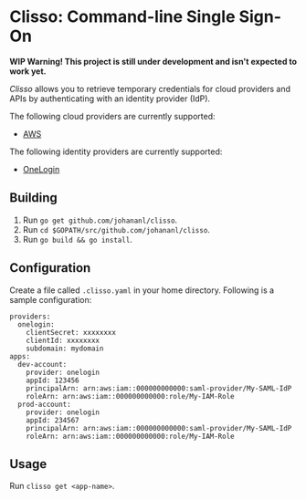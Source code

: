 # Clisso: Command-line Single Sign-On

**WIP Warning! This project is still under development and isn't expected
to work yet.**

*Clisso* allows you to retrieve temporary credentials for cloud
providers and APIs by authenticating with an identity provider (IdP).

The following cloud providers are currently supported:

- [AWS](https://aws.amazon.com/)

The following identity providers are currently supported:

- [OneLogin](https://www.onelogin.com/)

## Building

1. Run `go get github.com/johananl/clisso`.
1. Run `cd $GOPATH/src/github.com/johananl/clisso`.
1. Run `go build && go install`.

## Configuration

Create a file called `.clisso.yaml` in your home directory. Following is a
sample configuration:

    providers:
      onelogin:
        clientSecret: xxxxxxxx
        clientId: xxxxxxxx
        subdomain: mydomain
    apps:
      dev-account:
        provider: onelogin
        appId: 123456
        principalArn: arn:aws:iam::000000000000:saml-provider/My-SAML-IdP
        roleArn: arn:aws:iam::000000000000:role/My-IAM-Role
      prod-account:
        provider: onelogin
        appId: 234567
        principalArn: arn:aws:iam::000000000000:saml-provider/My-SAML-IdP
        roleArn: arn:aws:iam::000000000000:role/My-IAM-Role


## Usage

Run `clisso get <app-name>`.
